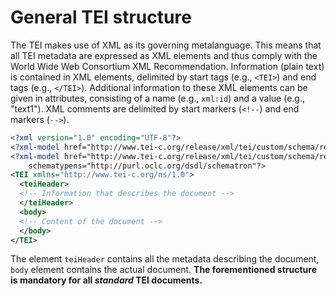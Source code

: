 # General TEI structure
The TEI makes use of XML as its governing metalanguage. This means that all TEI metadata are expressed as XML elements and thus comply with the World Wide Web Consortium XML Recommendation. Information (plain text) is contained in XML elements, delimited by start tags (e.g., `<TEI>`) and end tags (e.g., `</TEI>`). Additional information to these XML elements can be given in attributes, consisting of a name (e.g., `xml:id`) and a value (e.g., "text1"). XML comments are delimited by start markers (`<!--`) and end markers (`-->`).

```xml
<?xml version="1.0" encoding="UTF-8"?>
<?xml-model href="http://www.tei-c.org/release/xml/tei/custom/schema/relaxng/tei_all.rng" type="application/xml" schematypens="http://relaxng.org/ns/structure/1.0"?>
<?xml-model href="http://www.tei-c.org/release/xml/tei/custom/schema/relaxng/tei_all.rng" type="application/xml"
	schematypens="http://purl.oclc.org/dsdl/schematron"?>
<TEI xmlns="http://www.tei-c.org/ns/1.0">
  <teiHeader>
  <!-- Information that describes the document -->
  </teiHeader>
  <body>
  <!-- Content of the document -->
  </body>
</TEI>
```

The element `teiHeader` contains all the metadata describing the document, `body` element contains the actual document. **The forementioned structure is mandatory for all _standard_ TEI documents.**